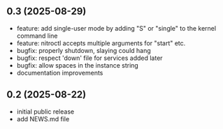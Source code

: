## 0.3 (2025-08-29)
* feature: add single-user mode by adding "S" or "single" to the
  kernel command line
* feature: nitroctl accepts multiple arguments for "start" etc.
* bugfix: properly shutdown, slaying could hang
* bugfix: respect 'down' file for services added later
* bugfix: allow spaces in the instance string
* documentation improvements

## 0.2 (2025-08-22)

* initial public release
* add NEWS.md file
